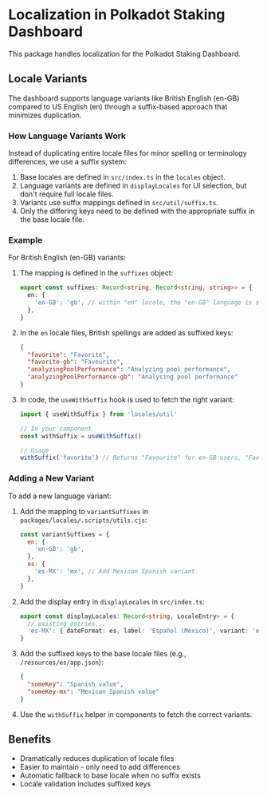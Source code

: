 # Localization in Polkadot Staking Dashboard

This package handles localization for the Polkadot Staking Dashboard.

## Locale Variants

The dashboard supports language variants like British English (en-GB) compared to US English (en) through a suffix-based approach that minimizes duplication.

### How Language Variants Work

Instead of duplicating entire locale files for minor spelling or terminology differences, we use a suffix system:

1. Base locales are defined in `src/index.ts` in the `locales` object.
2. Language variants are defined in `displayLocales` for UI selection, but don't require full locale files.
3. Variants use suffix mappings defined in `src/util/suffix.ts`.
4. Only the differing keys need to be defined with the appropriate suffix in the base locale file.

### Example

For British English (en-GB) variants:

1. The mapping is defined in the `suffixes` object:
   ```typescript
   export const suffixes: Record<string, Record<string, string>> = {
     en: {
       'en-GB': 'gb', // within "en" locale, the "en-GB" language is supported with the "gb" suffix
     },
   }
   ```

2. In the `en` locale files, British spellings are added as suffixed keys:
   ```json
   {
     "favorite": "Favorite",
     "favorite-gb": "Favourite",
     "analyzingPoolPerformance": "Analyzing pool performance",
     "analyzingPoolPerformance-gb": "Analysing pool performance"
   }
   ```

3. In code, the `useWithSuffix` hook is used to fetch the right variant:
   ```typescript
   import { useWithSuffix } from 'locales/util'
   
   // In your component
   const withSuffix = useWithSuffix()
   
   // Usage
   withSuffix('favorite') // Returns "Favourite" for en-GB users, "Favorite" for others
   ```

### Adding a New Variant

To add a new language variant:

1. Add the mapping to `variantSuffixes` in `packages/locales/.scripts/utils.cjs`:
   ```javascript
   const variantSuffixes = {
     en: {
       'en-GB': 'gb',
     },
     es: {
       'es-MX': 'mx', // Add Mexican Spanish variant
     },
   }
   ```

2. Add the display entry in `displayLocales` in `src/index.ts`:
   ```typescript
   export const displayLocales: Record<string, LocaleEntry> = {
     // existing entries...
     'es-MX': { dateFormat: es, label: 'Español (México)', variant: 'es' },
   }
   ```

3. Add the suffixed keys to the base locale files (e.g., `/resources/es/app.json`):
   ```json
   {
     "someKey": "Spanish value",
     "someKey-mx": "Mexican Spanish value"
   }
   ```

4. Use the `withSuffix` helper in components to fetch the correct variants.

## Benefits

- Dramatically reduces duplication of locale files
- Easier to maintain - only need to add differences
- Automatic fallback to base locale when no suffix exists
- Locale validation includes suffixed keys 
